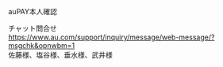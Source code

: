auPAY本人確認

チャット問合せ  
https://www.au.com/support/inquiry/message/web-message/?msgchk&opnwbm=1  
佐藤様、塩谷様、垂水様、武井様